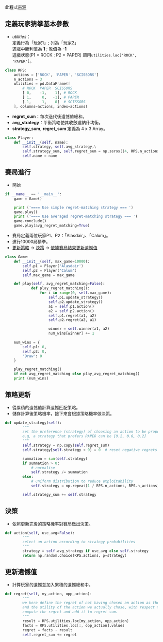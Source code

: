 
此程式[來源](https://gist.github.com/namoshizun/7a3b820b013f8e367e84c70b45af7c34)


## 定義玩家猜拳基本參數 
* *utilities*：<br>
定義行為「玩家1」; 列為「玩家2」<br>
遊戲中勝利值為 **1** ; 敗值為 **-1** <br>
遊戲狀態(P1 = ROCK ; P2 = PAPER) 調用`utilities.loc['ROCK', 'PAPER']`。
```py
class RPS:
    actions = ['ROCK', 'PAPER', 'SCISSORS']
    n_actions = 3
    utilities = pd.DataFrame([
        # ROCK  PAPER  SCISSORS
        [ 0,    -1,    1], # ROCK
        [ 1,     0,   -1], # PAPER
        [-1,     1,    0]  # SCISSORS
    ], columns=actions, index=actions)

```

* **regret_sum**：每次迭代後遺憾值總和。
* **avg_strategy**：平衡策略使其收斂達納什均衡。
* **strategy_sum**, **regret_sum** 定義為 4 x 3 Array。
```py
class Player:
    def __init__(self, name):
        self.strategy, self.avg_strategy,\
        self.strategy_sum, self.regret_sum = np.zeros((4, RPS.n_actions))
        self.name = name
```

## 賽局進行
* 開始
```py
if __name__ == '__main__':
    game = Game()

    print ('==== Use simple regret-matching strategy === ')
    game.play()
    print ('==== Use averaged regret-matching strategy === ')
    game.conclude()
    game.play(avg_regret_matching=True)
```

* 賽局定義兩位玩家P1、P2：「Alasdair」、「Calum」。
* 進行10000局猜拳。
* [更新策略](#更新策略) -> [決策](#決策) -> [依據賽局結果更新遺憾值](#更新遺憾值)
```py
class Game:
    def __init__(self, max_game=10000):
        self.p1 = Player('Alasdair')
        self.p2 = Player('Calum')
        self.max_game = max_game

    def play(self, avg_regret_matching=False):
            def play_regret_matching():
                for i in range(0, self.max_game):
                    self.p1.update_strategy()
                    self.p2.update_strategy()
                    a1 = self.p1.action()
                    a2 = self.p2.action()
                    self.p1.regret(a1, a2)
                    self.p2.regret(a2, a1)

                    winner = self.winner(a1, a2)
                    num_wins[winner] += 1
    
    num_wins = {
        self.p1: 0,
        self.p2: 0,
        'Draw': 0
    }

    play_regret_matching() 
    if not avg_regret_matching else play_avg_regret_matching()
    print (num_wins)
```

## 策略更新
* 從累積的遺憾值計算遺憾匹配策略。
* 儲存計算後策略機率，接下來會根據策略機率做決策。
```py
def update_strategy(self):
        """
        set the preference (strategy) of choosing an action to be proportional to positive regrets
        e.g, a strategy that prefers PAPER can be [0.2, 0.6, 0.2]
        """
        self.strategy = np.copy(self.regret_sum)
        self.strategy[self.strategy < 0] = 0  # reset negative regrets to zero

        summation = sum(self.strategy)
        if summation > 0:
            # normalise
            self.strategy /= summation
        else:
            # uniform distribution to reduce exploitability
            self.strategy = np.repeat(1 / RPS.n_actions, RPS.n_actions)

        self.strategy_sum += self.strategy

```

## 決策
* 依照更新完後的策略機率對賽局做出決策。
```py
def action(self, use_avg=False):
        """
        select an action according to strategy probabilities
        """
        strategy = self.avg_strategy if use_avg else self.strategy
        return np.random.choice(RPS.actions, p=strategy)
```

## 更新遺憾值
* 計算玩家的遺憾並加入累積的遺憾總和中。
```py
def regret(self, my_action, opp_action):
        """
        we here define the regret of not having chosen an action as the difference between the utility of that action
        and the utility of the action we actually chose, with respect to the fixed choices of the other player.
        compute the regret and add it to regret sum.
        """
        result = RPS.utilities.loc[my_action, opp_action]
        facts = RPS.utilities.loc[:, opp_action].values
        regret = facts - result
        self.regret_sum += regret
```
